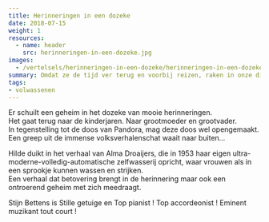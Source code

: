 ```yaml
---
title: Herinneringen in een dozeke
date: 2018-07-15
weight: 1
resources:
  - name: header
    src: herinneringen-in-een-dozeke.jpg
images:
  - /vertelsels/herinneringen-in-een-dozeke/herinneringen-in-een-dozeke.jpg
summary: Omdat ze de tijd ver terug en voorbij reizen, raken in onze diepste zielenroerselen en gewoon godgans geestig zijn…
tags:
- volwassenen
---
```


Er schuilt een geheim in het dozeke van mooie herinneringen.  
Het gaat terug naar de kinderjaren. Naar grootmoeder en grootvader.  
In tegenstelling tot de doos van Pandora, mag deze doos wel opengemaakt.  
Een greep uit de immense volksverhalenschat waait naar buiten…

Hilde duikt in het verhaal van Alma Droaijers, die in 1953 haar eigen ultra-moderne-volledig-automatische zelfwasserij opricht, waar vrouwen als in een sprookje kunnen wassen en strijken.  
Een verhaal dat betovering brengt in de herinnering maar ook een ontroerend geheim met zich meedraagt.  

Stijn Bettens is Stille getuige en Top pianist ! Top accordeonist ! Eminent muzikant tout court !
